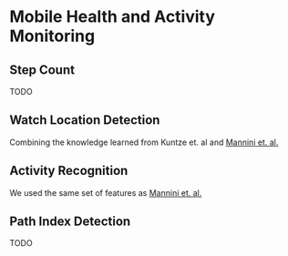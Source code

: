 # Mobile Health and Activity Monitoring

<!-- The documentation will be awarded up to 10 points (10% of the total points of the exercise).
Your grade for the documentation will be independent of your algorithm’s performance and will
focus on your methodology, approach, and justification. -->

## Step Count

TODO

## Watch Location Detection

Combining the knowledge learned from Kuntze et. al and [Mannini et. al.](https://www.ncbi.nlm.nih.gov/pmc/articles/PMC4510470/)

## Activity Recognition

We used the same set of features as [Mannini et. al.](https://pubmed.ncbi.nlm.nih.gov/23604069/)

## Path Index Detection

TODO
